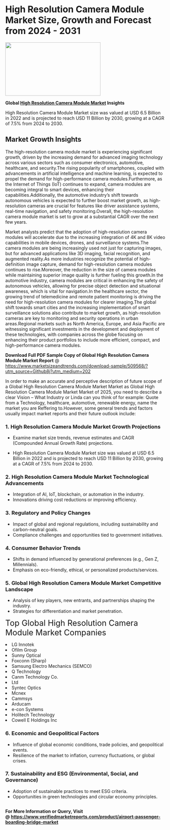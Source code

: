 <H1>High Resolution Camera Module Market Size, Growth and Forecast from 2024 - 2031</H1><img class="aligncenter size-medium wp-image-584254" src="https://thirdeyenews.in/wp-content/uploads/2024/09/Global-Market-Research-300x168.jpeg" alt="" width="300" height="168" /><p><strong>Global&nbsp;<a href="https://www.marketsizeandtrends.com/download-sample/509568/?utm_source=Github8j?utm_medium=202">High Resolution Camera Module Market</a> Insights</strong></p><p>High Resolution Camera Module Market size was valued at USD 6.5 Billion in 2022 and is projected to reach USD 11 Billion by 2030, growing at a CAGR of 7.5% from 2024 to 2030.</p><p><h2>Market Growth Insights</h2> <p>The high-resolution camera module market is experiencing significant growth, driven by the increasing demand for advanced imaging technology across various sectors such as consumer electronics, automotive, healthcare, and security.The rising popularity of smartphones, coupled with advancements in artificial intelligence and machine learning, is expected to propel the demand for high-performance camera modules.Furthermore, as the Internet of Things (IoT) continues to expand, camera modules are becoming integral to smart devices, enhancing their capabilities.Additionally, the automotive industry’s shift towards autonomous vehicles is expected to further boost market growth, as high-resolution cameras are crucial for features like driver assistance systems, real-time navigation, and safety monitoring.Overall, the high-resolution camera module market is set to grow at a substantial CAGR over the next few years.</p> <p>Market analysts predict that the adoption of high-resolution camera modules will accelerate due to the increasing integration of 4K and 8K video capabilities in mobile devices, drones, and surveillance systems.The camera modules are being increasingly used not just for capturing images, but for advanced applications like 3D imaging, facial recognition, and augmented reality.As more industries recognize the potential of high-definition image capture, demand for high-resolution camera modules continues to rise.Moreover, the reduction in the size of camera modules while maintaining superior image quality is further fueling this growth.In the automotive industry, camera modules are critical in enhancing the safety of autonomous vehicles, allowing for precise object detection and situational awareness, which is vital for navigation.In the healthcare sector, the growing trend of telemedicine and remote patient monitoring is driving the need for high-resolution camera modules for clearer imaging.The global shift towards smart cities and the increasing implementation of smart surveillance solutions also contribute to market growth, as high-resolution cameras are key to monitoring and security operations in urban areas.Regional markets such as North America, Europe, and Asia Pacific are witnessing significant investments in the development and deployment of these technologies, with companies across the globe focusing on enhancing their product portfolios to include more efficient, compact, and high-performance camera modules.</p> <p><span class=""><strong>Download Full PDF Sample Copy of Global High Resolution Camera Module Market Report</strong> @ <a href="https://www.marketsizeandtrends.com/download-sample/509568/?utm_source=Github8j?utm_medium=202" target="_blank">https://www.marketsizeandtrends.com/download-sample/509568/?utm_source=Github8j?utm_medium=202</a></span></p><p>In order to make an accurate and perceptive description of future scope of a Global&nbsp;High Resolution Camera Module Market Market as Global&nbsp;High Resolution Camera Module Market Market of 2025, you need to describe a clear Vision &ndash; What Industry or Linda can you think of for example: Quote from a Technology, healthcare, automotive, renewable energy, name the market you are Reffering to.However, some general trends and factors usually impact market reports and their future outlook include:</p><h3>1.&nbsp;<strong>High Resolution Camera Module Market Growth Projections</strong></h3><ul><li>Examine market size trends, revenue estimates and CAGR (Compounded Annual Growth Rate) projections.</li><li><p>High Resolution Camera Module Market size was valued at USD 6.5 Billion in 2022 and is projected to reach USD 11 Billion by 2030, growing at a CAGR of 7.5% from 2024 to 2030.</p></li></ul><h3>2.&nbsp;<strong>High Resolution Camera Module Market Technological Advancements</strong></h3><ul><li>Integration of AI, IoT, blockchain, or automation in the industry.</li><li>Innovations driving cost reductions or improving efficiency.</li></ul><h3>3.&nbsp;<strong>Regulatory and Policy Changes</strong></h3><ul><li>Impact of global and regional regulations, including sustainability and carbon-neutral goals.</li><li>Compliance challenges and opportunities tied to government initiatives.</li></ul><h3>4.&nbsp;<strong>Consumer Behavior Trends</strong></h3><ul><li>Shifts in demand influenced by generational preferences (e.g., Gen Z, Millennials).</li><li>Emphasis on eco-friendly, ethical, or personalized products/services.</li></ul><h3>5.&nbsp;<strong>Global High Resolution Camera Module Market Competitive Landscape</strong></h3><ul><li>Analysis of key players, new entrants, and partnerships shaping the industry.</li><li>Strategies for differentiation and market penetration.</li></ul><p data-pm-slice="1 1 []"><span style="color: inherit; font-family: inherit; font-size: 25px;">Top Global High Resolution Camera Module Market Companies</span></p><div class="" data-test-id=""><p><li>LG Innotek</li><li> Ofilm Group</li><li> Sunny Optical</li><li> Foxconn (Sharp)</li><li> Samsung Electro Mechanics (SEMCO)</li><li> Q Technology</li><li> Canm Technology Co.</li><li>Ltd</li><li> Syntec Optics</li><li> Mcnex</li><li> Cammsys</li><li> Arducam</li><li> e-con Systems</li><li> Holitech Technology</li><li> Cowell E Holdings Inc</li></p></div><h3>6.&nbsp;<strong>Economic and Geopolitical Factors</strong></h3><ul><li>Influence of global economic conditions, trade policies, and geopolitical events.</li><li>Resilience of the market to inflation, currency fluctuations, or global crises.</li></ul><h3>7.&nbsp;<strong>Sustainability and ESG (Environmental, Social, and Governance)</strong></h3><ul><li>Adoption of sustainable practices to meet ESG criteria.</li><li>Opportunities in green technologies and circular economy principles.</li></ul><h2><strong style="font-size: 14px;">For More Information or Query, Visit @&nbsp;</strong><a style="background-color: #ffffff; font-size: 14px;" href="https://www.marketsizeandtrends.com/report/high-resolution-camera-module-market/" target="_blank">https://www.verifiedmarketreports.com/product/airport-passenger-boarding-bridge-market</a></h2>